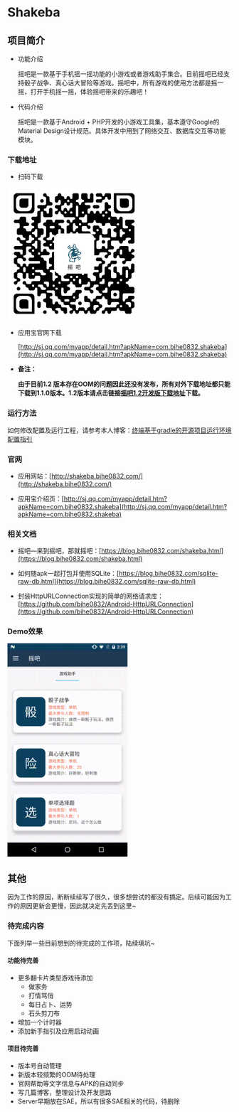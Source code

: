 # Shakeba

## 项目简介

- 功能介绍

	摇吧是一款基于手机摇一摇功能的小游戏或者游戏助手集合。目前摇吧已经支持骰子战争、真心话大冒险等游戏。摇吧中，所有游戏的使用方法都是摇一摇，打开手机摇一摇，体验摇吧带来的乐趣吧！

-  代码介绍

	摇吧是一款基于Android + PHP开发的小游戏工具集，基本遵守Google的Material Design设计规范。具体开发中用到了网络交互、数据库交互等功能模块。

### 下载地址

- 扫码下载

![扫码下载摇吧](./Server/download/shakeba_download_300.png )

- 应用宝官网下载

	[http://sj.qq.com/myapp/detail.htm?apkName=com.bihe0832.shakeba](http://sj.qq.com/myapp/detail.htm?apkName=com.bihe0832.shakeba)

- **备注：**

	**由于目前1.2 版本存在OOM的问题因此还没有发布，所有对外下载地址都只能下载到1.1.0版本。1.2版本请点击链接[摇吧1.2开发版下载地址](https://github.com/bihe0832/Shakeba/blob/master/Server/download/shakeba-release-1.2.0pre-20170208.apk)下载。**

### 运行方法

如何修改配置及运行工程，请参考本人博客：[终端基于gradle的开源项目运行环境配置指引](
https://blog.bihe0832.com/android-as-gradle-config.html)

### 官网

- 应用网站：[http://shakeba.bihe0832.com/](http://shakeba.bihe0832.com/)

- 应用宝介绍页：[http://sj.qq.com/myapp/detail.htm?apkName=com.bihe0832.shakeba](http://sj.qq.com/myapp/detail.htm?apkName=com.bihe0832.shakeba)

### 相关文档

- 摇吧—来到摇吧，那就摇吧：[https://blog.bihe0832.com/shakeba.html](https://blog.bihe0832.com/shakeba.html)

- 如何随apk一起打包并使用SQLite：[https://blog.bihe0832.com/sqlite-raw-db.html](https://blog.bihe0832.com/sqlite-raw-db.html) 

- 封装HttpURLConnection实现的简单的网络请求库：[https://github.com/bihe0832/Android-HttpURLConnection](https://github.com/bihe0832/Android-HttpURLConnection)
### Demo效果

![扫码下载摇吧](./shakeba_intro.gif )

## 其他

因为工作的原因，断断续续写了很久，很多想尝试的都没有搞定。后续可能因为工作的原因更新会更慢，因此就决定先丢到这里~

### 待完成内容

下面列举一些目前想到的待完成的工作项，陆续填坑~

#### 功能待完善

- 更多翻卡片类型游戏待添加
	- 做家务
	- 打情骂俏
	- 每日占卜、运势
	- 石头剪刀布 
- 增加一个计时器
- 添加新手指引及应用启动动画

#### 项目待完善

- 版本号自动管理
- 新版本较频繁的OOM待处理
- 官网帮助等文字信息与APK的自动同步
- 写几篇博客，整理设计及开发思路
- Server早期放在SAE，所以有很多SAE相关的代码，待删除


